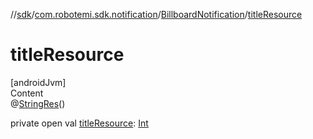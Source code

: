 //[sdk](../../../index.md)/[com.robotemi.sdk.notification](../index.md)/[BillboardNotification](index.md)/[titleResource](title-resource.md)



# titleResource  
[androidJvm]  
Content  
@[StringRes](https://developer.android.com/reference/kotlin/androidx/annotation/StringRes.html)()  
  
private open val [titleResource](title-resource.md): [Int](https://kotlinlang.org/api/latest/jvm/stdlib/kotlin/-int/index.html)  



